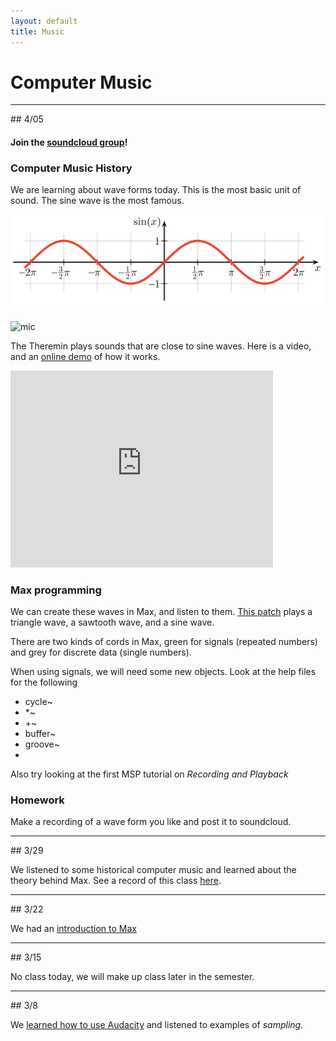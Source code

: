 ```yaml
---
layout: default
title: Music
---
```


# Computer Music

<hr>
## 4/05

#### Join the [soundcloud group](https://soundcloud.com/groups/ggu-computer-music)!

### Computer Music History

We are learning about wave forms today.
This is the most basic unit of sound.
The sine wave is the most famous.

![sine](sine-plot.gif)

![mic](https://j.gifs.com/pYL4O2.gif)

The Theremin plays sounds that are close to sine waves.
Here is a video, and an [online demo](http://www.google.com/doodles/clara-rockmores-105th-birthday) of how it works.

<iframe width="420" height="315" src="https://www.youtube.com/embed/pSzTPGlNa5U" frameborder="0" allowfullscreen></iframe>

### Max programming

We can create these waves in Max, and listen to them.
[This patch](/ggu/music/samples/waveDemo.maxpat) plays a triangle wave, a sawtooth wave, and a sine wave.

There are two kinds of cords in Max, green for signals (repeated numbers) and grey for discrete data (single numbers).

When using signals, we will need some new objects. Look at the help files for the following

- cycle~
- *~
- +~
- buffer~
- groove~
- 
Also try looking at the first MSP tutorial on *Recording and Playback*

### Homework

Make a recording of a wave form you like and post it to soundcloud.

<hr>
## 3/29

We listened to some historical computer music and learned about the theory behind Max.
See a record of this class [here](/ggu/music/3_29).

<hr>
## 3/22

We had an [introduction to Max](/ggu/music/intro_to_max)

<hr>
## 3/15

No class today, we will make up class later in the semester.

<hr>
## 3/8

We [learned how to use Audacity](ggu/music/intro_to_aud) and listened to examples of *sampling*.
